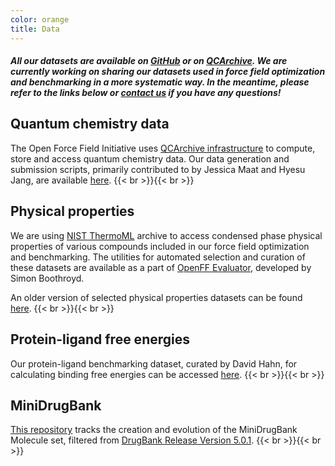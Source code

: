```yaml
---
color: orange
title: Data
---
```


##### All our datasets are available on [GitHub](https://github.com/openforcefield) or on [QCArchive](http://qcarchive.molssi.org/). We are currently working on sharing our datasets used in force field optimization and benchmarking in a more systematic way. In the meantime, please refer to the links below or [contact us](mailto:info@openforcefield.org) if you have any questions!


## Quantum chemistry data

The Open Force Field Initiative uses [QCArchive infrastructure](http://qcarchive.molssi.org/) to compute, store and access quantum chemistry data. Our data generation and submission scripts, primarily contributed to by Jessica Maat and Hyesu Jang, are available [here](https://github.com/openforcefield/qca-dataset-submission).
{{< br >}}{{< br >}}
## Physical properties

We are using [NIST ThermoML](https://www.nist.gov/mml/acmd/trc/thermoml) archive to access condensed phase physical properties of various compounds included in our force field optimization and benchmarking. The utilities for automated selection and curation of these datasets are available as a part of [OpenFF Evaluator](https://github.com/openforcefield/openff-evaluator), developed by Simon Boothroyd.

An older version of selected physical properties datasets can be found [here](https://github.com/openforcefield/open-forcefield-data).
{{< br >}}{{< br >}}
## Protein-ligand free energies

Our protein-ligand benchmarking dataset, curated by David Hahn, for calculating binding free energies can be accessed [here](https://github.com/openforcefield/PLBenchmarks).
{{< br >}}{{< br >}}
## MiniDrugBank

[This repository](https://github.com/openforcefield/MiniDrugBank) tracks the creation and evolution of the MiniDrugBank Molecule set, filtered from [DrugBank Release Version 5.0.1](https://www.drugbank.ca/releases/5-0-1).
{{< br >}}{{< br >}}
